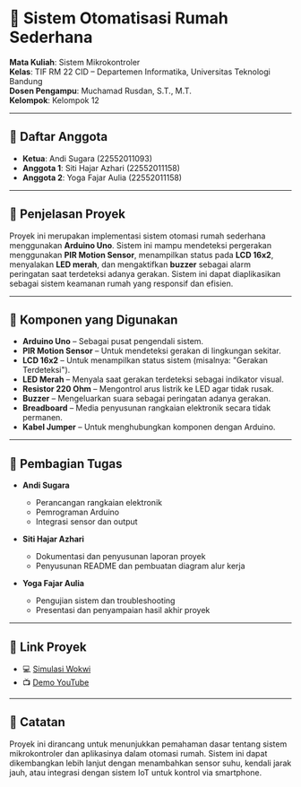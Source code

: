# 📡 Sistem Otomatisasi Rumah Sederhana

**Mata Kuliah**: Sistem Mikrokontroler  
**Kelas**: TIF RM 22 CID – Departemen Informatika, Universitas Teknologi Bandung  
**Dosen Pengampu**: Muchamad Rusdan, S.T., M.T.  
**Kelompok**: Kelompok 12

---

## 👥 Daftar Anggota

- **Ketua**: Andi Sugara (22552011093)  
- **Anggota 1**: Siti Hajar Azhari (22552011158)  
- **Anggota 2**: Yoga Fajar Aulia (22552011158)

---

## 📖 Penjelasan Proyek

Proyek ini merupakan implementasi sistem otomasi rumah sederhana menggunakan **Arduino Uno**. Sistem ini mampu mendeteksi pergerakan menggunakan **PIR Motion Sensor**, menampilkan status pada **LCD 16x2**, menyalakan **LED merah**, dan mengaktifkan **buzzer** sebagai alarm peringatan saat terdeteksi adanya gerakan. Sistem ini dapat diaplikasikan sebagai sistem keamanan rumah yang responsif dan efisien.

---

## 🧰 Komponen yang Digunakan

- **Arduino Uno** – Sebagai pusat pengendali sistem.  
- **PIR Motion Sensor** – Untuk mendeteksi gerakan di lingkungan sekitar.  
- **LCD 16x2** – Untuk menampilkan status sistem (misalnya: "Gerakan Terdeteksi").  
- **LED Merah** – Menyala saat gerakan terdeteksi sebagai indikator visual.  
- **Resistor 220 Ohm** – Mengontrol arus listrik ke LED agar tidak rusak.  
- **Buzzer** – Mengeluarkan suara sebagai peringatan adanya gerakan.  
- **Breadboard** – Media penyusunan rangkaian elektronik secara tidak permanen.  
- **Kabel Jumper** – Untuk menghubungkan komponen dengan Arduino.

---

## 🔧 Pembagian Tugas

- **Andi Sugara**  
  - Perancangan rangkaian elektronik  
  - Pemrograman Arduino  
  - Integrasi sensor dan output

- **Siti Hajar Azhari**  
  - Dokumentasi dan penyusunan laporan proyek  
  - Penyusunan README dan pembuatan diagram alur kerja

- **Yoga Fajar Aulia**  
  - Pengujian sistem dan troubleshooting  
  - Presentasi dan penyampaian hasil akhir proyek

---

## 🔗 Link Proyek

- 💻 [Simulasi Wokwi](https://wokwi.com/projects/your-project-id)  
- 📺 [Demo YouTube](https://youtube.com/watch?v=your-video-id)

---

## 📝 Catatan

Proyek ini dirancang untuk menunjukkan pemahaman dasar tentang sistem mikrokontroler dan aplikasinya dalam otomasi rumah. Sistem ini dapat dikembangkan lebih lanjut dengan menambahkan sensor suhu, kendali jarak jauh, atau integrasi dengan sistem IoT untuk kontrol via smartphone.
